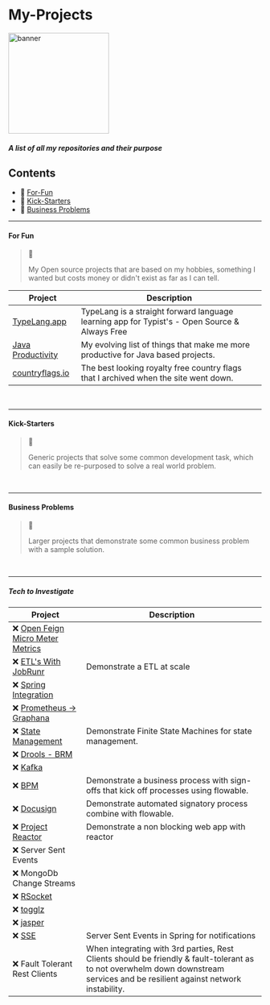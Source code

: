 # My-Projects

<img src="https://user-images.githubusercontent.com/15834648/175621591-2b585172-99a2-4c36-9dd6-3eb1cee8e815.png" 
 alt="banner" 
 width="200"/>

##### A list of all my repositories and their purpose

## Contents
 - 🤠 [For-Fun](#for-fun)
 - 🌌 [Kick-Starters](#kick-starters)
 - 👔 [Business Problems](#business-problems)

<hr>

#### For Fun
> 🤠 
> 
> My Open source projects that are based on my hobbies, something I wanted but costs money or didn't exist as far as I can tell.

| Project | Description |
| ----------- | ----------- |
|[TypeLang.app](https://github.com/nphotchkin/TypeLang.app) | TypeLang is a straight forward language learning app for Typist's - Open Source & Always Free |
|[Java Productivity](https://github.com/nphotchkin/Java-Productivity) | My evolving list of things that make me more productive for Java based projects. |
|[countryflags.io](https://github.com/nphotchkin/countryflags.io) | The best looking royalty free country flags that I archived when the site went down. |

<br/>
<hr>

#### Kick-Starters
> 🌌 
> 
> Generic projects that solve some common development task, which can easily be re-purposed to solve a real world problem.

<br/>
<hr>

#### Business Problems
> 👔
> 
> Larger projects that demonstrate some common business problem with a sample solution.

<br/>
<hr>

##### Tech to Investigate

| Project | Description |
| ----------- | ----------- |
| ❌ [Open Feign Micro Meter Metrics](https://docs.spring.io/spring-cloud-openfeign/docs/current/reference/html/#feign-metrics) | |
| ❌ [ETL's With JobRunr](https://www.jobrunr.io/en) | Demonstrate a ETL at scale |
| ❌ [Spring Integration](https://spring.io/projects/spring-integration#learn) | |
| ❌ [Prometheus -> Graphana](https://prometheus.io/docs/visualization/grafana/) | |
| ❌ [State Management](https://spring.io/projects/spring-statemachine) | Demonstrate Finite State Machines for state management. |
| ❌ [Drools - BRM](https://www.drools.org/) | |
| ❌ [Kafka](https://kafka.apache.org) | |
| ❌ [BPM](https://www.flowable.com/) | Demonstrate a business process with sign-offs that kick off processes using flowable. |
| ❌ [Docusign](https://go.docusign.com) | Demonstrate automated signatory process combine with flowable. |
| ❌ [Project Reactor](https://projectreactor.io) | Demonstrate a non blocking web app with reactor |
| ❌ Server Sent Events | |
| ❌ MongoDb Change Streams | |
| ❌ [RSocket](https://rsocket.io/) | |
| ❌ [togglz](https://www.togglz.org) | | 
| ❌ [jasper](https://community.jaspersoft.com/project/jasperreports-library) | |
| ❌ [SSE](https://www.linkedin.com/pulse/server-sent-events-sse-spring-boot-aliaksandr-liakh) | Server Sent Events in Spring for notifications |
| ❌ Fault Tolerant  Rest Clients |  When integrating with 3rd parties, Rest Clients should be friendly & fault-tolerant as to not overwhelm down downstream services and be resilient against network instability.|




